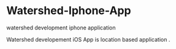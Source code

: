 Watershed-Iphone-App
====================

watershed development iphone application
 
 Watershed developement iOS App is location based application .
